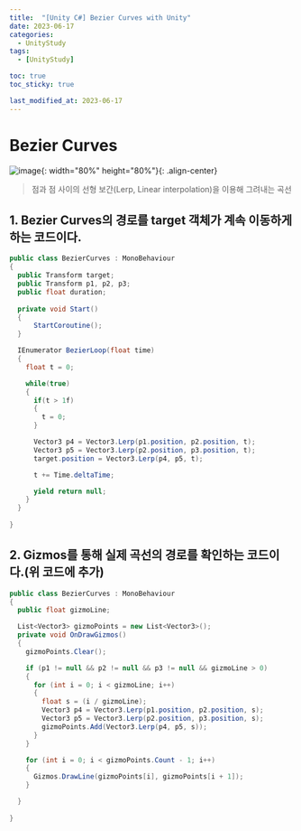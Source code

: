```yaml
---
title:  "[Unity C#] Bezier Curves with Unity"
date: 2023-06-17
categories:
  - UnityStudy
tags:
  - [UnityStudy]

toc: true
toc_sticky: true

last_modified_at: 2023-06-17
---
```


# Bezier Curves
![image](C:\Users\hm939\Downloads\Bezier_quadratic_anim-kyuniitale.gif){: width="80%" height="80%"}{: .align-center}
>점과 점 사이의 선형 보간(Lerp, Linear interpolation)을 이용해 그려내는 곡선

## 1. Bezier Curves의 경로를 target 객체가 계속 이동하게 하는 코드이다.

  ```c#
public class BezierCurves : MonoBehaviour 
{
    public Transform target;
    public Transform p1, p2, p3;
    public float duration;
    
    private void Start() 
    {
        StartCoroutine();
    }

    IEnumerator BezierLoop(float time)
    {
      float t = 0;

      while(true)
      {
        if(t > 1f)
        {
          t = 0;
        }

        Vector3 p4 = Vector3.Lerp(p1.position, p2.position, t);
        Vector3 p5 = Vector3.Lerp(p2.position, p3.position, t);
        target.position = Vector3.Lerp(p4, p5, t);

        t += Time.deltaTime;

        yield return null;
      }
    }
    
}
  ``` 

## 2. Gizmos를 통해 실제 곡선의 경로를 확인하는 코드이다.(위 코드에 추가)

  ```c#
  public class BezierCurves : MonoBehaviour 
{
    public float gizmoLine;

    List<Vector3> gizmoPoints = new List<Vector3>();
    private void OnDrawGizmos()
    {
      gizmoPoints.Clear();

      if (p1 != null && p2 != null && p3 != null && gizmoLine > 0)
      {
        for (int i = 0; i < gizmoLine; i++)
        {
          float s = (i / gizmoLine);
          Vector3 p4 = Vector3.Lerp(p1.position, p2.position, s);
          Vector3 p5 = Vector3.Lerp(p2.position, p3.position, s);
          gizmoPoints.Add(Vector3.Lerp(p4, p5, s));
        }
      }

      for (int i = 0; i < gizmoPoints.Count - 1; i++)
      {
        Gizmos.DrawLine(gizmoPoints[i], gizmoPoints[i + 1]); 
      }

    }
    
}
  ```
